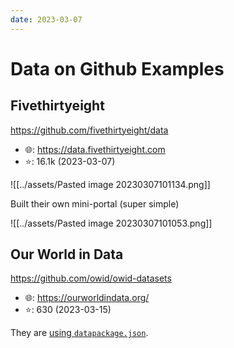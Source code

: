 ```yaml
---
date: 2023-03-07
---
```


# Data on Github Examples

## Fivethirtyeight

https://github.com/fivethirtyeight/data

- 🌐: https://data.fivethirtyeight.com
- ⭐: 16.1k (2023-03-07)

![[../assets/Pasted image 20230307101134.png]]

Built their own mini-portal (super simple)

![[../assets/Pasted image 20230307101053.png]]

## Our World in Data

https://github.com/owid/owid-datasets

- 🌐: https://ourworldindata.org/
- ⭐: 630 (2023-03-15)

They are [using `datapackage.json`](https://github.com/owid/owid-datasets/blob/master/datasets/Births%20outside%20of%20marriage/datapackage.json).
